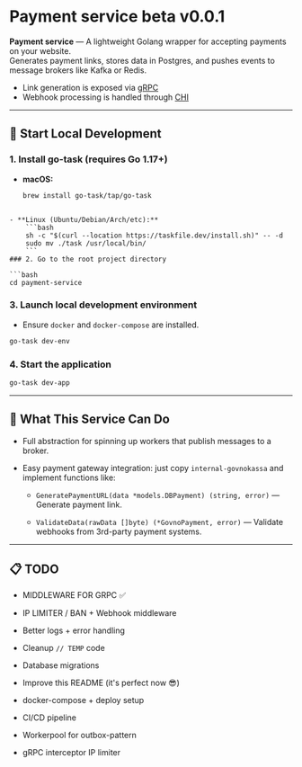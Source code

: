 # Payment service beta v0.0.1

**Payment service** — A lightweight Golang wrapper for accepting payments on your website.  
Generates payment links, stores data in Postgres, and pushes events to message brokers like Kafka or Redis.

- Link generation is exposed via [gRPC](https://grpc.io/)
- Webhook processing is handled through [CHI](https://github.com/go-chi/chi)

---

## 🔧 Start Local Development

### 1. Install go-task (requires Go 1.17+)

- **macOS:**
  ```bash
  brew install go-task/tap/go-task
```

- **Linux (Ubuntu/Debian/Arch/etc):**
    ```bash
    sh -c "$(curl --location https://taskfile.dev/install.sh)" -- -d
    sudo mv ./task /usr/local/bin/
    ```
### 2. Go to the root project directory

```bash
cd payment-service
```

### 3. Launch local development environment

- Ensure `docker` and `docker-compose` are installed.
    

```bash
go-task dev-env
```

### 4. Start the application

```bash
go-task dev-app
```

---

## 🚀 What This Service Can Do

- Full abstraction for spinning up workers that publish messages to a broker.
    
- Easy payment gateway integration: just copy `internal-govnokassa` and implement functions like:
    
    - `GeneratePaymentURL(data *models.DBPayment) (string, error)` — Generate payment link.
        
    - `ValidateData(rawData []byte) (*GovnoPayment, error)` — Validate webhooks from 3rd-party payment systems.
        

---

## 📋 TODO

-  MIDDLEWARE FOR GRPC ✅
    
-  IP LIMITER / BAN + Webhook middleware
    
-  Better logs + error handling
    
-  Cleanup `// TEMP` code
    
-  Database migrations
    
-  Improve this README (it's perfect now 😎)
    
-  docker-compose + deploy setup
    
-  CI/CD pipeline
    
-  Workerpool for outbox-pattern
    
-  gRPC interceptor IP limiter
